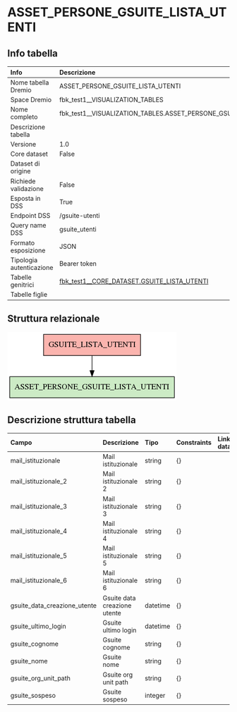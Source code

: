 # ASSET_PERSONE_GSUITE_LISTA_UTENTI

## Info tabella

| Info                     | Descrizione                                                                                                           |
|:-------------------------|:----------------------------------------------------------------------------------------------------------------------|
| Nome tabella Dremio      | ASSET_PERSONE_GSUITE_LISTA_UTENTI                                                                                     |
| Space Dremio             | fbk_test1__VISUALIZATION_TABLES                                                                                       |
| Nome completo            | fbk_test1__VISUALIZATION_TABLES.ASSET_PERSONE_GSUITE_LISTA_UTENTI                                                     |
| Descrizione tabella      |                                                                                                                       |
| Versione                 | 1.0                                                                                                                   |
| Core dataset             | False                                                                                                                 |
| Dataset di origine       |                                                                                                                       |
| Richiede validazione     | False                                                                                                                 |
| Esposta in DSS           | True                                                                                                                  |
| Endpoint DSS             | /gsuite-utenti                                                                                                        |
| Query name DSS           | gsuite_utenti                                                                                                         |
| Formato esposizione      | JSON                                                                                                                  |
| Tipologia autenticazione | Bearer token                                                                                                          |
| Tabelle genitrici        | [fbk_test1__CORE_DATASET.GSUITE_LISTA_UTENTI](/Documentation/fbk_test1__CORE_DATASET/GSUITE_LISTA_UTENTI/markdown.md) |
| Tabelle figlie           |                                                                                                                       |

## Struttura relazionale

![ASSET_PERSONE_GSUITE_LISTA_UTENTI](./graph_png.png)

## Descrizione struttura tabella

| Campo                        | Descrizione                  | Tipo     | Constraints   | Linked data   | errors   |
|:-----------------------------|:-----------------------------|:---------|:--------------|:--------------|:---------|
| mail_istituzionale           | Mail istituzionale           | string   | {}            |               | {}       |
| mail_istituzionale_2         | Mail istituzionale 2         | string   | {}            |               | {}       |
| mail_istituzionale_3         | Mail istituzionale 3         | string   | {}            |               | {}       |
| mail_istituzionale_4         | Mail istituzionale 4         | string   | {}            |               | {}       |
| mail_istituzionale_5         | Mail istituzionale 5         | string   | {}            |               | {}       |
| mail_istituzionale_6         | Mail istituzionale 6         | string   | {}            |               | {}       |
| gsuite_data_creazione_utente | Gsuite data creazione utente | datetime | {}            |               | {}       |
| gsuite_ultimo_login          | Gsuite ultimo login          | datetime | {}            |               | {}       |
| gsuite_cognome               | Gsuite cognome               | string   | {}            |               | {}       |
| gsuite_nome                  | Gsuite nome                  | string   | {}            |               | {}       |
| gsuite_org_unit_path         | Gsuite org unit path         | string   | {}            |               | {}       |
| gsuite_sospeso               | Gsuite sospeso               | integer  | {}            |               | {}       |
